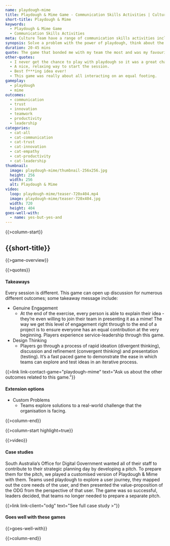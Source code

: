```yaml
---
name: playdough-mime
title: Playdough & Mime Game - Communication Skills Activities | Culture Team
short-title: Playdough & Mime
keywords:
  - Playdough & Mime Game
  - Communication Skills Activities
meta: Culture Team have a range of communication skills activities including the Playdough & Mime game. Solve a problem with the power of playdough today!
synopsis: Solve a problem with the power of playdough, think about the core them, then present it... but there’s a catch.
duration: 20-45 mins
quote: The game that bonded me with my team the most and was my favourite game of the session.
other-quotes:
  - I never get the chance to play with playdough so it was a great chance. Also, I loved being silly with my co-workers in a smaller table setting.
  - A nice, relaxing way to start the session.
  - Best f***ing idea ever!
  - This game was really about all interacting on an equal footing.
gameplay: 
  - playdough
  - mime
outcomes:
  - communication
  - trust
  - innovation
  - teamwork
  - productivity
  - leadership
categories:
  - cat-all
  - cat-communication
  - cat-trust
  - cat-innovation
  - cat-empathy
  - cat-productivity
  - cat-leadership
thumbnail: 
  image: playdough-mime/thumbnail-256x256.jpg
  height: 256
  width: 256
  alt: Playdough & Mime
video:
  loop: playdough-mime/teaser-720x404.mp4
  image: playdough-mime/teaser-720x404.jpg
  width: 720
  height: 404
goes-well-with:
  - name: yes-but-yes-and
---
```

{{>column-start}}

## {{short-title}}

{{>game-overview}}

{{>quotes}}

#### Takeaways

Every session is different. This game can open up discussion for numerous different outcomes; some takeaway message include:

* Genuine Engagement
  * At the end of the exercise, every person is able to explain their idea - they’re even willing to join their team in presenting it as a mime! The way we get this level of engagement right through to the end of a project is to ensure everyone has an equal contribution at the very beginning. Players experience service-leadership through this game.
* Design Thinking
  * Players go through a process of rapid ideation (divergent thinking), discussion and refinement (convergent thinking) and presentation (testing). It’s a fast paced game to demonstrate the ease in which teams can explore and test ideas in an iterative process.

{{>link link-contact-game="playdough-mime" text="Ask us about the other outcomes related to this game."}}

#### Extension options

* Custom Problems
  * Teams explore solutions to a real-world challenge that the organisation is facing.

{{>column-end}}

{{>column-start highlight=true}}

{{>video}}

#### Case studies

South Australia’s Office for Digital Government wanted all of their staff to contribute to their strategic planning day by developing a pitch. To prepare them for the pitch, we played a customised version of Playdough & Mime with them. Teams used playdough to explore a user journey, they mapped out the core needs of the user, and then presented the value-proposition of the ODG from the perspective of that user. The game was so successful, leaders decided, that teams no longer needed to prepare a separate pitch.

{{>link link-client="odg" text="See full case study >"}}

#### Goes well with these games

{{>goes-well-with}}

{{>column-end}}
